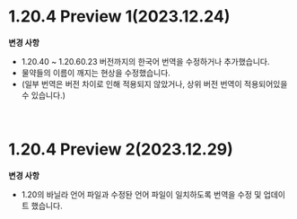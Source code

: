 # 1.20.4 Preview 1(2023.12.24)  
**변경 사항**  
  - 1.20.40 ~ 1.20.60.23 버전까지의 한국어 번역을 수정하거나 추가했습니다.
  - 물약들의 이름이 깨지는 현상을 수정했습니다.
  - (일부 번역은 버전 차이로 인해 적용되지 않았거나, 상위 버전 번역이 적용되어있을 수 있습니다.)
  
<br>
  
# 1.20.4 Preview 2(2023.12.29)  
**변경 사항**  
  - 1.20의 바닐라 언어 파일과 수정돤 언어 파일이 일치하도록 번역을 수정 및 업데이트 했습니다.